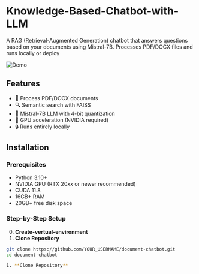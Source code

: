 # Knowledge-Based-Chatbot-with-LLM
A RAG (Retrieval-Augmented Generation) chatbot that answers questions based on your documents using Mistral-7B. Processes PDF/DOCX files and runs locally or deploy


![Demo](demo-screenshot.png) <!-- Add actual screenshot later -->

## Features

- 📁 Process PDF/DOCX documents
- 🔍 Semantic search with FAISS
- 🧠 Mistral-7B LLM with 4-bit quantization
- 🚀 GPU acceleration (NVIDIA required)
- 🔒 Runs entirely locally

## Installation

### Prerequisites

- Python 3.10+
- NVIDIA GPU (RTX 20xx or newer recommended)
- CUDA 11.8
- 16GB+ RAM
- 20GB+ free disk space

### Step-by-Step Setup
0. **Create-vertual-environment**
1. **Clone Repository**
```bash
git clone https://github.com/YOUR_USERNAME/document-chatbot.git
cd document-chatbot

1. **Clone Repository**
